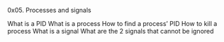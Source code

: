 0x05. Processes and signals

What is a PID
What is a process
How to find a process’ PID
How to kill a process
What is a signal
What are the 2 signals that cannot be ignored
